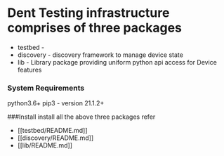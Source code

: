 # Dent Testing infrastructure comprises of three packages

* testbed -
* discovery - discovery framework to manage device state
* lib - Library package providing uniform python api access for Device features

### System Requirements
python3.6+
pip3 - version 21.1.2+


###Install
install all the above three packages
refer

* [[testbed/README.md]]
* [[discovery/README.md]]
* [[lib/README.md]]
